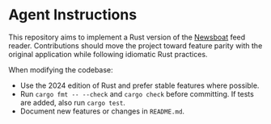 # Agent Instructions

This repository aims to implement a Rust version of the [Newsboat](https://github.com/newsboat/newsboat) feed reader. Contributions should move the project toward feature parity with the original application while following idiomatic Rust practices.

When modifying the codebase:

- Use the 2024 edition of Rust and prefer stable features where possible.
- Run `cargo fmt -- --check` and `cargo check` before committing. If tests are added, also run `cargo test`.
- Document new features or changes in `README.md`.

